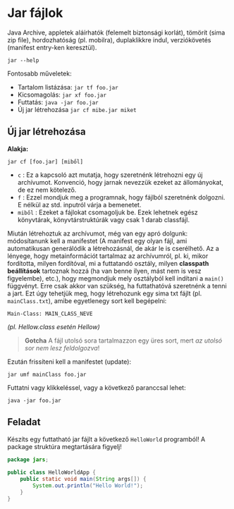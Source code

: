 # Jar fájlok #
Java Archive, appletek aláírhatók (felemelt biztonsági korlát), tömörít (sima
zip file), hordozhatóság (pl. mobilra), duplaklikkre indul, verziókövetés
(manifest entry-ken keresztül).

	jar --help

Fontosabb műveletek:

* Tartalom listázása: `jar tf foo.jar`
* Kicsomagolás: `jar xf foo.jar`  
* Futtatás: `java -jar foo.jar` 
* Új jar létrehozása `jar cf mibe.jar miket` 

## Új jar létrehozása ##
**Alakja:**

	jar cf [foo.jar] [miből]

* `c` : Ez a kapcsoló azt mutatja, hogy szeretnénk létrehozni egy új archívumot.
Konvenció, hogy jarnak nevezzük ezeket az állományokat, de ez nem kötelező.
* `f` : Ezzel mondjuk meg a programnak, hogy fájlból szeretnénk dolgozni. E
nélkül az std. inputról várja a bemenetet.
* `miből` : Ezeket a fájlokat csomagoljuk be. Ezek lehetnek egész könyvtárak,
könyvtárstruktúrák vagy csak 1 darab classfájl.

Miután létrehoztuk az archívumot, még van egy apró dolgunk: módosítanunk kell a
manifestet (A manifest egy olyan fájl, ami automatikusan generálódik a
létrehozásnál, de akár le is cserélhető. Az a lényege, hogy metainformációt
tartalmaz az archívumról, pl. ki, mikor fordította, milyen fordítóval, mi a
futtatandó osztály, milyen **classpath beállítások** tartoznak hozzá (ha van
benne ilyen, mást nem is vesz figyelembe), etc.), hogy megmondjuk mely
osztályból kell indítani a `main()` függvényt. Erre csak akkor van szükség, ha
futtathatóvá szeretnénk a tenni a jart. Ezt úgy tehetjük meg, hogy létrehozunk
egy sima txt fájlt (pl. `mainClass.txt`), amibe egyetlenegy sort kell begépelni:

	Main-Class: MAIN_CLASS_NEVE
_(pl. Hellow.class esetén Hellow)_

> **Gotcha** A fájl utolsó sora tartalmazzon egy üres sort, mert
*az utolsó sor nem lesz feldolgozva*!

Ezután frissíteni kell a manifestet (update):

	jar umf mainClass foo.jar

Futtatni vagy klikkeléssel, vagy a következő paranccsal lehet:

	java -jar foo.jar

## Feladat ##
Készíts egy futtatható jar fájlt a következő `HelloWorld` programból! A package
struktúra megtartására figyelj!

``` java
package jars;
	
public class HelloWorldApp {
    public static void main(String args[]) {
        System.out.println("Hello World!");
    }
}
```
